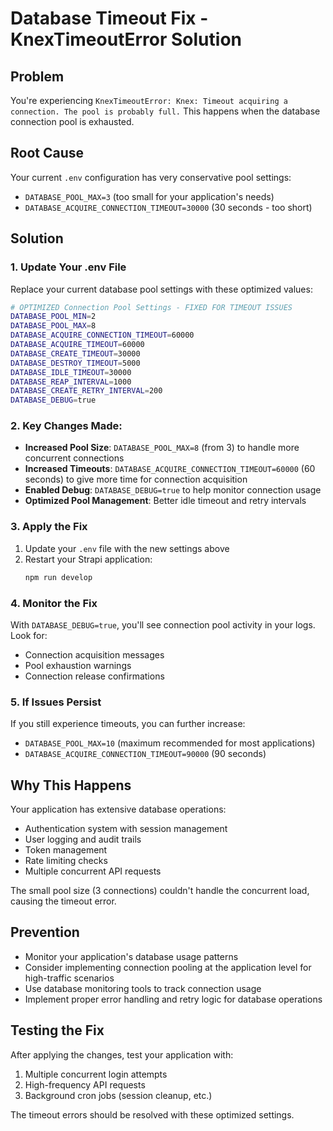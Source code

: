 # Database Timeout Fix - KnexTimeoutError Solution

## Problem
You're experiencing `KnexTimeoutError: Knex: Timeout acquiring a connection. The pool is probably full.` This happens when the database connection pool is exhausted.

## Root Cause
Your current `.env` configuration has very conservative pool settings:
- `DATABASE_POOL_MAX=3` (too small for your application's needs)
- `DATABASE_ACQUIRE_CONNECTION_TIMEOUT=30000` (30 seconds - too short)

## Solution

### 1. Update Your .env File
Replace your current database pool settings with these optimized values:

```bash
# OPTIMIZED Connection Pool Settings - FIXED FOR TIMEOUT ISSUES
DATABASE_POOL_MIN=2
DATABASE_POOL_MAX=8
DATABASE_ACQUIRE_CONNECTION_TIMEOUT=60000
DATABASE_ACQUIRE_TIMEOUT=60000
DATABASE_CREATE_TIMEOUT=30000
DATABASE_DESTROY_TIMEOUT=5000
DATABASE_IDLE_TIMEOUT=30000
DATABASE_REAP_INTERVAL=1000
DATABASE_CREATE_RETRY_INTERVAL=200
DATABASE_DEBUG=true
```

### 2. Key Changes Made:
- **Increased Pool Size**: `DATABASE_POOL_MAX=8` (from 3) to handle more concurrent connections
- **Increased Timeouts**: `DATABASE_ACQUIRE_CONNECTION_TIMEOUT=60000` (60 seconds) to give more time for connection acquisition
- **Enabled Debug**: `DATABASE_DEBUG=true` to help monitor connection usage
- **Optimized Pool Management**: Better idle timeout and retry intervals

### 3. Apply the Fix
1. Update your `.env` file with the new settings above
2. Restart your Strapi application:
   ```bash
   npm run develop
   ```

### 4. Monitor the Fix
With `DATABASE_DEBUG=true`, you'll see connection pool activity in your logs. Look for:
- Connection acquisition messages
- Pool exhaustion warnings
- Connection release confirmations

### 5. If Issues Persist
If you still experience timeouts, you can further increase:
- `DATABASE_POOL_MAX=10` (maximum recommended for most applications)
- `DATABASE_ACQUIRE_CONNECTION_TIMEOUT=90000` (90 seconds)

## Why This Happens
Your application has extensive database operations:
- Authentication system with session management
- User logging and audit trails
- Token management
- Rate limiting checks
- Multiple concurrent API requests

The small pool size (3 connections) couldn't handle the concurrent load, causing the timeout error.

## Prevention
- Monitor your application's database usage patterns
- Consider implementing connection pooling at the application level for high-traffic scenarios
- Use database monitoring tools to track connection usage
- Implement proper error handling and retry logic for database operations

## Testing the Fix
After applying the changes, test your application with:
1. Multiple concurrent login attempts
2. High-frequency API requests
3. Background cron jobs (session cleanup, etc.)

The timeout errors should be resolved with these optimized settings.
